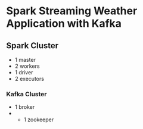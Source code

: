 # Spark Streaming Weather Application with Kafka 
## Spark Cluster 
- 1 master
- 2 workers
- 1 driver
- 2 executors
### Kafka Cluster
- 1 broker
- - 1 zookeeper

